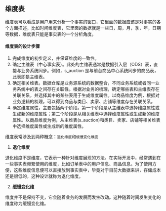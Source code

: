 ## 维度表

维度表可以看成是用户用来分析一个事实的窗口，它里面的数据应该是对事实的各个方面描述，比如时间维度表，它里面的数据就是一些日，周，月，季，年，日期等数据，维度表只能是事实表的一个分析角度。

#### 维度表的设计步骤

1. 完成维度的初步定义，并保证维度的一致性。
2. 确定主维表（中心事实表）。此处的主维表通常是数据引入层（ODS）表，直接与业务系统同步。例如，s_auction 是与前台商品中心系统同步的商品表，此表即是主维表。
3. 确定相关维表。数据仓库是业务源系统的数据整合，不同业务系统或者同一业务系统中的表之间存在关联性。根据对业务的梳理，确定哪些表和主维表存在关联关系，并选择其中的某些表用于生成维度属性。以商品维度为例，根据对业务逻辑的梳理，可以得到商品与类目、卖家、店铺等维度存在关联关系。
4. 确定维度属性，主要包括两个阶段。第一个阶段是从主维表中选择维度属性或生成新的维度属性；第二个阶段是从相关维表中选择维度属性或生成新的维度属性。以商品维度为例，从主维表(s_auction)和类目、卖家、店铺等相关维表中选择维度属性或生成新的维度属性。

维度表常涉及到两种概念：`退化维度`和`缓慢变化维度`

1. **退化维度**

退化维度不是维度，它表示一种针对维度展现的方法。在实际开发中，经常遇到在一些事实表频繁使用的维度，比如订单表中的用户信息、商品信息。为了使用方便，这些维度信息便可以直接放到事实表中，毕竟对于目前大数据来讲，存储成本还是很低的，这种设计就称为退化维度。

2. **缓慢变化维**

维度并不是保持不变，它会随着业务的发展而发生改动。这种随着时间发生变化的维度称为缓慢变化维。
